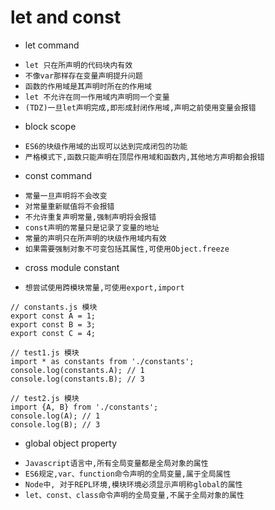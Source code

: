 # let and const
+ let command
 - `let 只在所声明的代码块内有效`
 - `不像var那样存在变量声明提升问题`
 - `函数的作用域是其声明时所在的作用域`
 - `let 不允许在同一作用域内声明同一个变量`
 - `(TDZ)一旦let声明完成,即形成封闭作用域,声明之前使用变量会报错`
+ block scope
 - `ES6的块级作用域的出现可以达到完成闭包的功能`
 - `严格模式下,函数只能声明在顶层作用域和函数内,其他地方声明都会报错`
+ const command
 - `常量一旦声明将不会改变`
 - `对常量重新赋值将不会报错`
 - `不允许重复声明常量,强制声明将会报错`
 - `const声明的常量只是记录了变量的地址`
 - `常量的声明只在所声明的块级作用域内有效`
 - `如果需要强制对象不可变包括其属性,可使用Object.freeze`
+ cross module constant
 - `想尝试使用跨模块常量,可使用export,import`
```
// constants.js 模块
export const A = 1;
export const B = 3;
export const C = 4;

// test1.js 模块
import * as constants from './constants';
console.log(constants.A); // 1
console.log(constants.B); // 3

// test2.js 模块
import {A, B} from './constants';
console.log(A); // 1
console.log(B); // 3
```
+ global object property
 - `Javascript语言中,所有全局变量都是全局对象的属性`
 - `ES6规定,var、function命令声明的全局变量,属于全局属性`
 - `Node中, 对于REPL环境,模块环境必须显示声明称global的属性`
 - `let、const、class命令声明的全局变量,不属于全局对象的属性`
